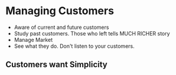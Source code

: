 # Managing Customers

* Aware of current and future customers
* Study past customers. Those who left tells MUCH RICHER story
* Manage Market
* See what they do. Don't listen to your customers. 

## Customers want Simplicity
